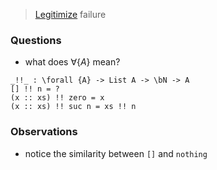 > [Legitimize](https://youtu.be/37ENUdO8IVU?t=1202) failure

### Questions
  - what does $\forall \{A\}$ mean?

```
_!!_ : \forall {A} -> List A -> \bN -> A 
[] !! n = ? 
(x :: xs) !! zero = x
(x :: xs) !! suc n = xs !! n 
```

### Observations
- notice the similarity between `[]` and `nothing`
